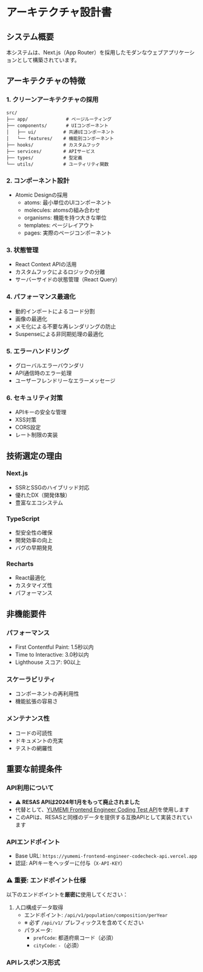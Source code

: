 # アーキテクチャ設計書

## システム概要

本システムは、Next.js（App Router）を採用したモダンなウェブアプリケーションとして構築されています。

## アーキテクチャの特徴

### 1. クリーンアーキテクチャの採用

```
src/
├── app/              # ページルーティング
├── components/       # UIコンポーネント
│   ├── ui/          # 共通UIコンポーネント
│   └── features/    # 機能別コンポーネント
├── hooks/           # カスタムフック
├── services/        # APIサービス
├── types/           # 型定義
└── utils/           # ユーティリティ関数
```

### 2. コンポーネント設計

- Atomic Designの採用
  - atoms: 最小単位のUIコンポーネント
  - molecules: atomsの組み合わせ
  - organisms: 機能を持つ大きな単位
  - templates: ページレイアウト
  - pages: 実際のページコンポーネント

### 3. 状態管理

- React Context APIの活用
- カスタムフックによるロジックの分離
- サーバーサイドの状態管理（React Query）

### 4. パフォーマンス最適化

- 動的インポートによるコード分割
- 画像の最適化
- メモ化による不要な再レンダリングの防止
- Suspenseによる非同期処理の最適化

### 5. エラーハンドリング

- グローバルエラーバウンダリ
- API通信時のエラー処理
- ユーザーフレンドリーなエラーメッセージ

### 6. セキュリティ対策

- APIキーの安全な管理
- XSS対策
- CORS設定
- レート制限の実装

## 技術選定の理由

### Next.js
- SSRとSSGのハイブリッド対応
- 優れたDX（開発体験）
- 豊富なエコシステム

### TypeScript
- 型安全性の確保
- 開発効率の向上
- バグの早期発見

### Recharts
- React最適化
- カスタマイズ性
- パフォーマンス

## 非機能要件

### パフォーマンス
- First Contentful Paint: 1.5秒以内
- Time to Interactive: 3.0秒以内
- Lighthouse スコア: 90以上

### スケーラビリティ
- コンポーネントの再利用性
- 機能拡張の容易さ

### メンテナンス性
- コードの可読性
- ドキュメントの充実
- テストの網羅性

## 重要な前提条件

### API利用について
- ⚠️ **RESAS APIは2024年1月をもって廃止されました**
- 代替として、[YUMEMI Frontend Engineer Coding Test API](https://yumemi-frontend-engineer-codecheck-api.vercel.app)を使用します
- このAPIは、RESASと同様のデータを提供する互換APIとして実装されています

### APIエンドポイント
- Base URL: `https://yumemi-frontend-engineer-codecheck-api.vercel.app`
- 認証: APIキーをヘッダーに付与（`X-API-KEY`）

### ⚠️ 重要: エンドポイント仕様
以下のエンドポイントを**厳密に**使用してください：
1. 人口構成データ取得
   - エンドポイント: `/api/v1/population/composition/perYear`
   - ※ 必ず `/api/v1/` プレフィックスを含めてください
   - パラメータ: 
     - `prefCode`: 都道府県コード（必須）
     - `cityCode`: `-`（必須）

### APIレスポンス形式
```